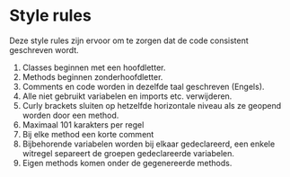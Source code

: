 # Style rules
Deze style rules zijn ervoor om te zorgen dat de code consistent geschreven wordt. 

1. Classes beginnen met een hoofdletter.
2. Methods beginnen zonderhoofdletter. 
3. Comments en code worden in dezelfde taal geschreven (Engels). 
4. Alle niet gebruikt variabelen en imports etc. verwijderen. 
5. Curly brackets sluiten op hetzelfde horizontale niveau als ze geopend worden door een method. 
6. Maximaal 101 karakters per regel
7. Bij elke method een korte comment
8. Bijbehorende variabelen worden bij elkaar gedeclareerd, een enkele witregel separeert de groepen gedeclareerde variabelen. 
9. Eigen methods komen onder de gegenereerde methods. 
